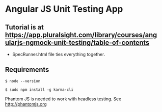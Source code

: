 # Angular JS Unit Testing App

## Tutorial is at https://app.pluralsight.com/library/courses/angularjs-ngmock-unit-testing/table-of-contents

   * SpecRunner.html file ties everything together.

## Requirements

   ```$ node --version```

   ```$ sudo npm install -g karma-cli```

Phantom JS is needed to work with headless testing. See http://phantomjs.org
